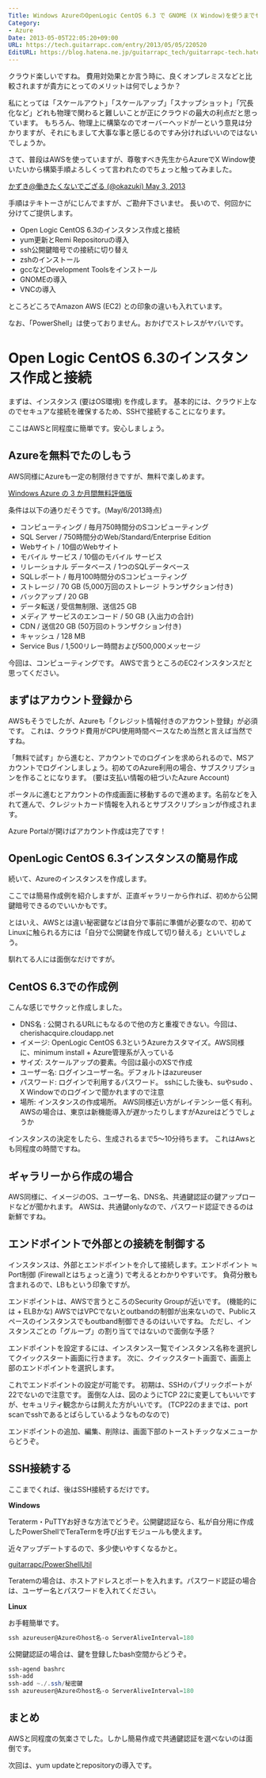 ```yaml
---
Title: Windows AzureのOpenLogic CentOS 6.3 で GNOME (X Window)を使うまでセットアップをしてみる part1
Category:
- Azure
Date: 2013-05-05T22:05:20+09:00
URL: https://tech.guitarrapc.com/entry/2013/05/05/220520
EditURL: https://blog.hatena.ne.jp/guitarrapc_tech/guitarrapc-tech.hatenablog.com/atom/entry/6802418398340706768
---
```


<!--
Date: 2013-05-05T22:05:20+09:00
URL: https://tech.guitarrapc.com/entry/2013/05/05/220520
-->

クラウド楽しいですね。
費用対効果とか言う時に、良くオンプレミスなどと比較されますが貴方にとってのメリットは何でしょうか？

私にとっては「スケールアウト」「スケールアップ」「スナップショット」「冗長化など」どれも物理で関わると難しいことが正にクラウドの最大の利点だと思っています。
もちろん、物理上に構築なのでオーバーヘッドがーという意見は分かりますが、それにもまして大事な事と感じるのですみ分ければいいのではないでしょうか。

さて、普段はAWSを使っていますが、尊敬すべき先生からAzureでX Window使いたいから構築手順よろしくって言われたのでちょっと触ってみました。

[かずき@働きたくないでござる (@okazuki) May 3, 2013](https://twitter.com/okazuki/status/330389638688681984)

手順はテキトーさがにじんでますが、ご勘弁下さいませ。
長いので、何回かに分けてご提供します。

- Open Logic CentOS 6.3のインスタンス作成と接続
- yum更新とRemi Repositoruの導入
- ssh公開鍵暗号での接続に切り替え
- zshのインストール
- gccなどDevelopment Toolsをインストール
- GNOMEの導入
- VNCの導入

ところどころでAmazon AWS (EC2) との印象の違いも入れています。

なお、「PowerShell」は使っておりません。おかげでストレスがヤバいです。



# Open Logic CentOS 6.3のインスタンス作成と接続

まずは、インスタンス (要はOS環境) を作成します。
基本的には、クラウド上なのでセキュアな接続を確保するため、SSHで接続することになります。

ここはAWSと同程度に簡単です。安心しましょう。

## Azureを無料でたのしもう

AWS同様にAzureも一定の制限付きですが、無料で楽しめます。

[Windows Azure の 3 か月間無料評価版](http://www.windowsazure.com/ja-jp/pricing/free-trial/)

条件は以下の通りだそうです。(May/6/2013時点)

* コンピューティング / 毎月750時間分のSコンピューティング
* SQL Server / 750時間分のWeb/Standard/Enterprise Edition
* Webサイト / 10個のWebサイト
* モバイル サービス / 10個のモバイル サービス
* リレーショナル データベース / 1つのSQLデータベース
* SQLレポート / 毎月100時間分のSコンピューティング
* ストレージ / 70 GB (5,000万回のストレージ トランザクション付き)
* バックアップ / 20 GB
* データ転送 / 受信無制限、送信25 GB
* メディア サービスのエンコード / 50 GB (入出力の合計)
* CDN / 送信20 GB (50万回のトランザクション付き)
* キャッシュ / 128 MB
* Service Bus / 1,500リレー時間および500,000メッセージ

今回は、コンピューティングです。
AWSで言うところのEC2インスタンスだと思ってください。

## まずはアカウント登録から

AWSもそうでしたが、Azureも「クレジット情報付きのアカウント登録」が必須です。
これは、クラウド費用がCPU使用時間ベースなため当然と言えば当然ですね。

「無料で試す」から進むと、アカウントでのログインを求められるので、MSアカウントでログインしましょう。初めてのAzure利用の場合、サブスクリプションを作ることになります。 (要は支払い情報の紐づいたAzure Account)

ポータルに進むとアカウントの作成画面に移動するので進めます。名前などを入れて進んで、クレジットカード情報を入れるとサブスクリプションが作成されます。

Azure Portalが開けばアカウント作成は完了です！

## OpenLogic CentOS 6.3インスタンスの簡易作成

続いて、Azureのインスタンスを作成します。

ここでは簡易作成例を紹介しますが、正直ギャラリーから作れば、初めから公開鍵暗号できるのでいいかもです。

とはいえ、AWSとは違い秘密鍵などは自分で事前に準備が必要なので、初めてLinuxに触られる方には「自分で公開鍵を作成して切り替える」といいでしょう。

馴れてる人には面倒なだけですが。

## CentOS 6.3での作成例

こんな感じでサクッと作成しました。

- DNS名 : 公開されるURLにもなるので他の方と重複できない。今回は、cherishacquire.cloudapp.net
- イメージ: OpenLogic CentOS 6.3というAzureカスタマイズ。AWS同様に、minimum install + Azure管理系が入っている
- サイズ: スケールアップの要素。今回は最小のXSで作成
- ユーザー名: ログインユーザー名。デフォルトはazureuser
- パスワード: ログインで利用するパスワード。 sshにした後も、suやsudo 、X Windowでのログインで聞かれますので注意
- 場所: インスタンスの作成場所。 AWS同様近い方がレイテンシー低く有利。 AWSの場合は、東京は新機能導入が遅かったりしますがAzureはどうでしょうか


インスタンスの決定をしたら、生成されるまで5～10分待ちます。
これはAwsとも同程度の時間ですね。

## ギャラリーから作成の場合

AWS同様に、イメージのOS、ユーザー名、DNS名、共通鍵認証の鍵アップロードなどが聞かれます。
AWSは、共通鍵onlyなので、パスワード認証できるのは新鮮ですね。

## エンドポイントで外部との接続を制御する

インスタンスは、外部とエンドポイントを介して接続します。エンドポイント ≒ Port制御 (Firewallとはちょっと違う) で考えるとわかりやすいです。
負荷分散も含まれるので、LBもという印象ですが。

エンドポイントは、AWSで言うところのSecurity Groupが近いです。 (機能的には + ELBかな)
AWSではVPCでないとoutbandの制御が出来ないので、Publicスペースのインスタンスでもoutband制御できるのはいいですね。
ただし、インスタンスごとの「グループ」の割り当てではないので面倒な予感？

エンドポイントを設定するには、インスタンス一覧でインスタンス名称を選択してクイックスタート画面に行きます。
次に、クイックスタート画面で、画面上部のエンドポイントを選択します。

これでエンドポイントの設定が可能です。
初期は、SSHのパブリックポートが22でないので注意です。
面倒な人は、図のようにTCP 22に変更してもいいですが、セキュリティ観念からは飼えた方がいいです。 (TCP22のままでは、port scanでsshであるとばらしているようなものなので)

エンドポイントの追加、編集、削除は、画面下部のトーストチックなメニューからどうぞ。

## SSH接続する

ここまでくれば、後はSSH接続するだけです。

**Windows**

Teraterm・PuTTYお好きな方法でどうぞ。公開鍵認証なら、私が自分用に作成したPowerShellでTeraTermを呼び出すモジュールも使えます。

近々アップデートするので、多少使いやすくなるかと。

[guitarrapc/PowerShellUtil](https://github.com/guitarrapc/PowerShellUtil/tree/master/TeraTermConnection)

Teratemの場合は、ホストアドレスとポートを入れます。パスワード認証の場合は、ユーザー名とパスワードを入れてください。

**Linux**

お手軽簡単です。

```ps1
ssh azureuser@Azureのhost名-o ServerAliveInterval=180
```

公開鍵認証の場合は、鍵を登録したbash空間からどうぞ。

```ps1
ssh-agend bashrc
ssh-add
ssh-add ~./.ssh/秘密鍵
ssh azureuser@Azureのhost名-o ServerAliveInterval=180
```



## まとめ
AWSと同程度の気楽さでした。しかし簡易作成で共通鍵認証を選べないのは面倒です。

次回は、yum updateとrepositoryの導入です。
